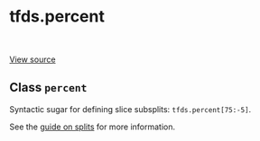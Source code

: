 <div itemscope itemtype="http://developers.google.com/ReferenceObject">
<meta itemprop="name" content="tfds.percent" />
<meta itemprop="path" content="Stable" />
</div>

# tfds.percent

<!-- Insert buttons and diff -->

<table class="tfo-notebook-buttons tfo-api" align="left">
</table>

<a target="_blank" href="https://github.com/tensorflow/datasets/tree/master/tensorflow_datasets/core/splits.py">View
source</a>

## Class `percent`

Syntactic sugar for defining slice subsplits: `tfds.percent[75:-5]`.

<!-- Placeholder for "Used in" -->

See the
[guide on splits](https://github.com/tensorflow/datasets/tree/master/docs/splits.md)
for more information.
